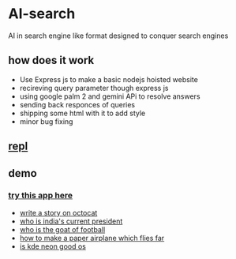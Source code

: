 # AI-search
AI in search engine like format designed to conquer search engines
## how does it work
- Use Express js to make a basic nodejs hoisted website
- recireving query parameter though express js
- using google palm 2 and gemini APi to resolve answers
- sending back responces of queries
- shipping some html with it to add style
- minor bug fixing
## [repl](https://replit.com/@anubhav0708/search?v=1)
## demo
### [try this app here](https://search.anubhav0708.repl.co/)
- [write a story on octocat](https://search.anubhav0708.repl.co/s?q=write+a+story+on+octocat)
- [who is india's current president](https://search.anubhav0708.repl.co/s?q=who+is+india%27s+current+president&s=p)
- [who is the goat of football](https://search.anubhav0708.repl.co/s?q=who+is+the+goat+of+football)
- [how to make a paper airplane which flies far](https://search.anubhav0708.repl.co/s?q=how+to+make+a+paper+airplane+which+flies+far)
- [is kde neon good os](https://search.anubhav0708.repl.co/s?q=is+kde+neon+good+OS)
